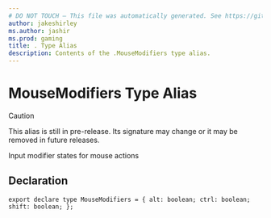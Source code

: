 ```yaml
---
# DO NOT TOUCH — This file was automatically generated. See https://github.com/mojang/minecraftapidocsgenerator to modify descriptions, examples, etc.
author: jakeshirley
ms.author: jashir
ms.prod: gaming
title: . Type Alias
description: Contents of the .MouseModifiers type alias.
---
```

# MouseModifiers Type Alias

> [!CAUTION]
> This alias is still in pre-release.  Its signature may change or it may be removed in future releases.

Input modifier states for mouse actions

## Declaration
`export declare type MouseModifiers = {
    alt: boolean;
    ctrl: boolean;
    shift: boolean;
};`
